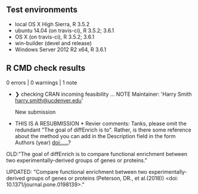 ## Test environments
* local OS X High Sierra, R 3.5.2
* ubuntu 14.04 (on travis-ci), R 3.5.2; 3.6.1
* OS X (on travis-ci), R 3.5.2; 3.6.1
* win-builder (devel and release)
* Windows Server 2012 R2 x64, R 3.6.1

## R CMD check results

0 errors | 0 warnings | 1 note

* ❯ checking CRAN incoming feasibility ... NOTE
  Maintainer: 'Harry Smith <harry.smith@ucdenver.edu>'
  
  New submission
  
 * THIS IS A RESUBMISSION *
 Revier comments:
 Tanks, please omit the redundant "The goal of diffEnrich is to". Rather,
is there some reference about the method you can add in the Description
field in the form Authors (year) <doi:.....>?

OLD:"The goal of diffEnrich is to compare functional enrichment between two experimentally-derived groups of genes or proteins."

UPDATED: "Compare functional enrichment between two experimentally-derived groups of genes or proteins (Peterson, DR., et al.(2018)) <doi: 10.1371/journal.pone.0198139>."
